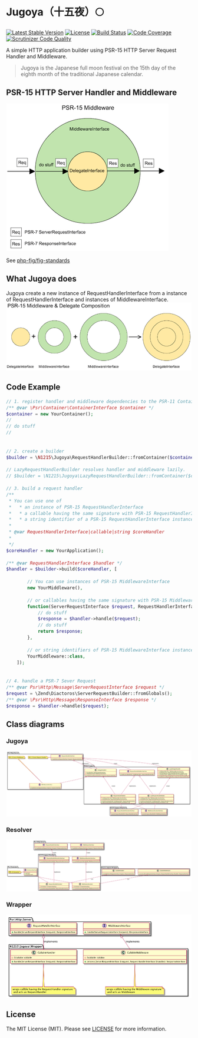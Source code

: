 # Jugoya（十五夜）🌕

[![Latest Stable Version](https://poser.pugx.org/n1215/jugoya/v/stable)](https://packagist.org/packages/n1215/jugoya)
[![License](https://poser.pugx.org/n1215/jugoya/license)](https://packagist.org/packages/n1215/jugoya)
[![Build Status](https://scrutinizer-ci.com/g/n1215/jugoya/badges/build.png?b=master)](https://scrutinizer-ci.com/g/n1215/jugoya/build-status/master)
[![Code Coverage](https://scrutinizer-ci.com/g/n1215/jugoya/badges/coverage.png?b=master)](https://scrutinizer-ci.com/g/n1215/jugoya/?branch=master)
[![Scrutinizer Code Quality](https://scrutinizer-ci.com/g/n1215/jugoya/badges/quality-score.png?b=master)](https://scrutinizer-ci.com/g/n1215/jugoya/?branch=master)

A simple HTTP application builder using PSR-15 HTTP Server Request Handler and Middleware.

> Jugoya is the Japanese full moon festival on the 15th day of the eighth month of the traditional Japanese calendar.

## PSR-15 HTTP Server Handler and Middleware

![psr15_middleware](doc/psr15_middleware.png)

See [php-fig/fig-standards](https://github.com/php-fig/fig-standards/blob/master/proposed/http-middleware/middleware.md)


## What Jugoya does
Jugoya create a new instance of RequestHandlerInterface from a instance of RequestHandlerInterface and instances of MiddlewareInterface.
![composition](doc/composition.png)


## Code Example

```php
// 1. register handler and middleware dependencies to the PSR-11 Container
/** @var \Psr\Container\ContainerInterface $container */
$container = new YourContainer();
//
// do stuff
//


// 2. create a builder
$builder = \N1215\Jugoya\RequestHandlerBuilder::fromContainer($container);

// LazyRequestHandlerBuilder resolves handler and middleware lazily.
// $builder = \N1215\Jugoya\LazyRequestHandlerBuilder::fromContainer($container);

// 3. build a request handler
/**
 * You can use one of
 *   * an instance of PSR-15 RequestHandlerInterface
 *   * a callable having the same signature with PSR-15 RequestHandlerInterface
 *   * a string identifier of a PSR-15 RequestHandlerInterface instance in the PSR-11 Container
 *
 * @var RequestHandlerInterface|callable|string $coreHandler
 *
 */
$coreHandler = new YourApplication();

/** @var RequestHandlerInterface $handler */
$handler = $builder->build($coreHandler, [

        // You can use instances of PSR-15 MiddlewareInterface
        new YourMiddleware(),

        // or callables having the same signature with PSR-15 MiddlewareInterface
        function(ServerRequestInterface $request, RequestHandlerInterface $handler) {
            // do stuff
            $response = $handler->handle($request);
            // do stuff
            return $response;
        },

        // or string identifiers of PSR-15 MiddlewareInterface instances in the PSR-11 Container
        YourMiddleware::class,
    ]);


// 4. handle a PSR-7 Sever Request
/** @var Psr\Http\Message\ServerRequestInterface $request */
$request = \Zend\Diactoros\ServerRequestBuilder::fromGlobals();
/** @var \Psr\Http\Message\ResponseInterface $response */
$response = $handler->handle($request);
```

## Class diagrams

### Jugoya
![jugoya](doc/jugoya.png)

### Resolver
![resolver](doc/resolver.png)

### Wrapper
![wrapper](doc/wrapper.png)

## License

The MIT License (MIT). Please see [LICENSE](LICENSE) for more information.
